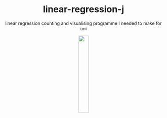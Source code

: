 
<div align="center">
    <h1>linear-regression-j</h1>
    <p>linear regression counting and visualising programme I needed to make for uni</p>
    <img src="https://lh5.googleusercontent.com/u6jCpSyB0nd3T8m4IWToUGZj4gnUXVSiHK90KUstgS8JIMnMiP4XG-H6Ax3dCLcUELQ=w2400" width = 25%;>
</div>
